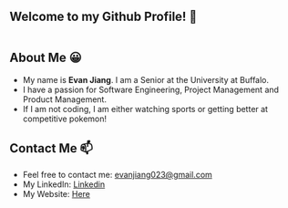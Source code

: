 ## Welcome to my Github Profile! 👋
<img src="https://external-content.duckduckgo.com/iu/?u=https%3A%2F%2Ftse2.mm.bing.net%2Fth%3Fid%3DOIP.7RPkohIqmBw3qTvPGKGhsQHaEK%26pid%3DApi&f=1&ipt=162fb8b5d3944446c90fded1e433c7b32b351038fce5b973635ae6ba4d56ecfb&ipo=images" alt="">

## About Me 😀
- My name is **Evan Jiang**. I am a Senior at the University at Buffalo.
- I have a passion for Software Engineering, Project Management and Product Management.
- If I am not coding, I am either watching sports or getting better at competitive pokemon!

## Contact Me 📫
- Feel free to contact me: [evanjiang023@gmail.com](mailto:evanjiang023@gmail.com)
- My LinkedIn: [Linkedin](https://www.linkedin.com/in/evan-jiang400/)
- My Website: [Here](https://evanjsp215.github.io/New_Website/)


<!--
**EvanJSP215/EvanJSP215** is a ✨ _special_ ✨ repository because its `README.md` (this file) appears on your GitHub profile.

Here are some ideas to get you started:


- 🔭 I’m currently working on ...
- 🌱 I’m currently learning ...
- 👯 I’m looking to collaborate on ...
- 🤔 I’m looking for help with ...
- 💬 Ask me about ...
- 📫 How to reach me: ...
- 😄 Pronouns: ...
- ⚡ Fun fact: ...
-->
